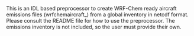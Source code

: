 This is an IDL based preprocessor to create WRF-Chem ready aircraft emissions files (wrfchemaircraft_) from a global inventory in netcdf format. 
Please consult the README file for how to use the preprocessor. The emissions inventory is not included, so the user must provide their own. 
